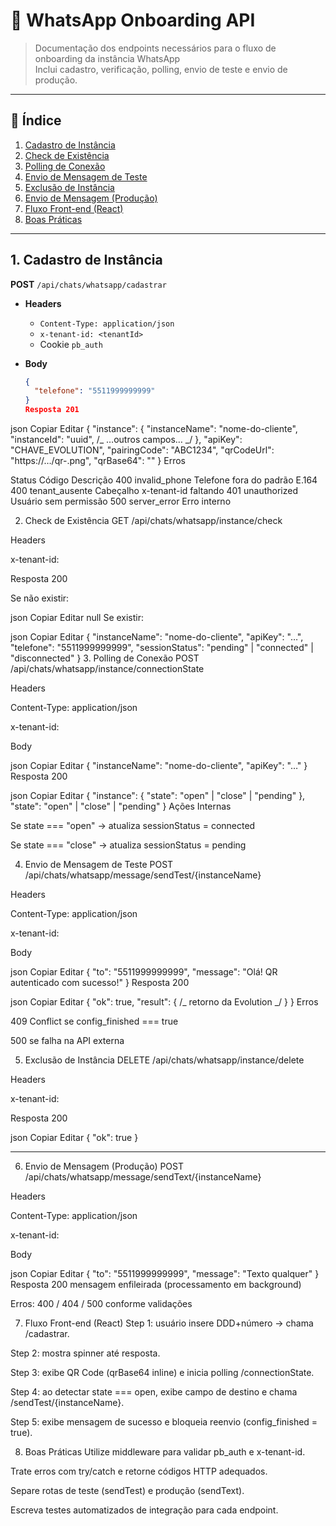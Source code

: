 # 📱 WhatsApp Onboarding API

> Documentação dos endpoints necessários para o fluxo de onboarding da instância WhatsApp  
> Inclui cadastro, verificação, polling, envio de teste e envio de produção.

---

## 📑 Índice

1. [Cadastro de Instância](#1-cadastro-de-instância)
2. [Check de Existência](#2-check-de-existência)
3. [Polling de Conexão](#3-polling-de-conexão)
4. [Envio de Mensagem de Teste](#4-envio-de-mensagem-de-teste)
5. [Exclusão de Instância](#5-exclusao-de-instancia)
6. [Envio de Mensagem (Produção)](#6-envio-de-mensagem-produção)
7. [Fluxo Front-end (React)](#7-fluxo-front-end-react)
8. [Boas Práticas](#8-boas-práticas)

---

## 1. Cadastro de Instância

**POST** `/api/chats/whatsapp/cadastrar`

- **Headers**
  - `Content-Type: application/json`
  - `x-tenant-id: <tenantId>`
  - Cookie `pb_auth`

- **Body**
  ```json
  {
    "telefone": "5511999999999"
  }
  Resposta 201
  ```

json
Copiar
Editar
{
"instance": {
"instanceName": "nome-do-cliente",
"instanceId": "uuid",
/_ …outros campos… _/
},
"apiKey": "CHAVE_EVOLUTION",
"pairingCode": "ABC1234",
"qrCodeUrl": "https://…/qr-<uuid>.png",
"qrBase64": "<base64 sem prefixo>"
}
Erros

Status Código Descrição
400 invalid_phone Telefone fora do padrão E.164
400 tenant_ausente Cabeçalho x-tenant-id faltando
401 unauthorized Usuário sem permissão
500 server_error Erro interno

2. Check de Existência
   GET /api/chats/whatsapp/instance/check

Headers

x-tenant-id: <tenantId>

Resposta 200

Se não existir:

json
Copiar
Editar
null
Se existir:

json
Copiar
Editar
{
"instanceName": "nome-do-cliente",
"apiKey": "…",
"telefone": "5511999999999",
"sessionStatus": "pending" | "connected" | "disconnected"
} 3. Polling de Conexão
POST /api/chats/whatsapp/instance/connectionState

Headers

Content-Type: application/json

x-tenant-id: <tenantId>

Body

json
Copiar
Editar
{
"instanceName": "nome-do-cliente",
"apiKey": "…"
}
Resposta 200

json
Copiar
Editar
{
"instance": { "state": "open" | "close" | "pending" },
"state": "open" | "close" | "pending"
}
Ações Internas

Se state === "open" → atualiza sessionStatus = connected

Se state === "close" → atualiza sessionStatus = pending

4. Envio de Mensagem de Teste
   POST /api/chats/whatsapp/message/sendTest/{instanceName}

Headers

Content-Type: application/json

x-tenant-id: <tenantId>

Body

json
Copiar
Editar
{
"to": "5511999999999",
"message": "Olá! QR autenticado com sucesso!"
}
Resposta 200

json
Copiar
Editar
{
"ok": true,
"result": { /_ retorno da Evolution _/ }
}
Erros

409 Conflict se config_finished === true

500 se falha na API externa

5. Exclusão de Instância
   DELETE /api/chats/whatsapp/instance/delete

Headers

x-tenant-id: <tenantId>

Resposta 200

json
Copiar
Editar
{
"ok": true
}

---

6. Envio de Mensagem (Produção)
   POST /api/chats/whatsapp/message/sendText/{instanceName}

Headers

Content-Type: application/json

x-tenant-id: <tenantId>

Body

json
Copiar
Editar
{
"to": "5511999999999",
"message": "Texto qualquer"
}
Resposta 200
mensagem enfileirada (processamento em background)

Erros: 400 / 404 / 500 conforme validações

7. Fluxo Front-end (React)
   Step 1: usuário insere DDD+número → chama /cadastrar.

Step 2: mostra spinner até resposta.

Step 3: exibe QR Code (qrBase64 inline) e inicia polling /connectionState.

Step 4: ao detectar state === open, exibe campo de destino e chama /sendTest/{instanceName}.

Step 5: exibe mensagem de sucesso e bloqueia reenvio (config_finished = true).

8. Boas Práticas
   Utilize middleware para validar pb_auth e x-tenant-id.

Trate erros com try/catch e retorne códigos HTTP adequados.

Separe rotas de teste (sendTest) e produção (sendText).

Escreva testes automatizados de integração para cada endpoint.
